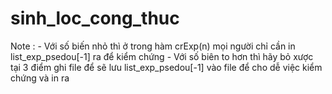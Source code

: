 # sinh_loc_cong_thuc
Note : - Với số biến nhỏ thì ở trong hàm crExp(n) mọi người chỉ cần in list_exp_psedou[-1] ra để kiểm chứng
       - Với số biên to hơn thì hãy bỏ xược tại 3 điểm ghi file để sẽ lưu list_exp_psedou[-1] vào file để cho dễ việc kiểm chứng và in ra
